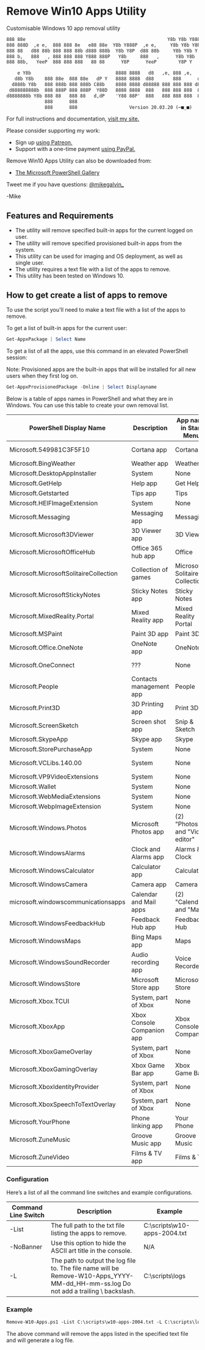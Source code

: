 # Remove Win10 Apps Utility

Customisable Windows 10 app removal utility

``` txt
888 88e                                                    Y8b Y8b Y888P ,e,           d88   e88 88e
888 888D  ,e e,  888 888 8e   e88 88e  Y8b Y888P  ,e e,     Y8b Y8b Y8P      888 8e   d888  d888 888b
888 88   d88 88b 888 888 88b d888 888b  Y8b Y8P  d88 88b     Y8b Y8b Y   888 888 88b d 888 C8888 8888D
888 b,   888   , 888 888 888 Y888 888P   Y8b     888   ,      Y8b Y8b    888 888 888   888  Y888 888P
888 88b,   YeeP  888 888 888   88 88      Y8P      YeeP        Y8P Y     888 888 888   888    88 88

    e Y8b                               8888 8888   d8   ,e, 888 ,e,   d8
   d8b Y8b    888 88e  888 88e   dP Y   8888 8888  d88       888      d88   Y8b Y888P
  d888b Y8b   888 888b 888 888b C88b    8888 8888 d88888 888 888 888 d88888  Y8b Y8P
 d888888888b  888 888P 888 888P  Y88D   8888 8888  888   888 888 888  888     Y8b Y    Mike Galvin
d8888888b Y8b 888 88   888 88   d,dP    'Y88 88P'  888   888 888 888  888      888   https://gal.vin
              888      888                                                     888
              888      888                   Version 20.03.20 (⌐■_■)           888
```

For full instructions and documentation, [visit my site.](https://gal.vin/2019/12/04/remove-uwp-apps)

Please consider supporting my work:

* Sign up [using Patreon.](https://www.patreon.com/mikegalvin)
* Support with a one-time payment [using PayPal.](https://www.paypal.me/digressive)

Remove Win10 Apps Utility can also be downloaded from:

* [The Microsoft PowerShell Gallery](https://www.powershellgallery.com/packages/Remove-Win10-Apps)

Tweet me if you have questions: [@mikegalvin_](https://twitter.com/mikegalvin_)

-Mike

## Features and Requirements

* The utility will remove specified built-in apps for the current logged on user.
* The utility will remove specified provisioned built-in apps from the system.
* This utility can be used for imaging and OS deployment, as well as single user.
* The utility requires a text file with a list of the apps to remove.
* This utility has been tested on Windows 10.

## How to get create a list of apps to remove

To use the script you'll need to make a text file with a list of the apps to remove.

To get a list of built-in apps for the current user:

``` powershell
Get-AppxPackage | Select Name
```

To get a list of all the apps, use this command in an elevated PowerShell session:

Note: Provisioned apps are the built-in apps that will be installed for all new users when they first log on.

``` powershell
Get-AppxProvisionedPackage -Online | Select Displayname
```

Below is a table of apps names in PowerShell and what they are in Windows. You can use this table to create your own removal list.

| PowerShell Display Name | Description | App name in Start Menu | Notes |
| ----------------------- | ----------- | ---------------------- | ----- |
| Microsoft.549981C3F5F10 | Cortana app | Cortana | New in 2004 |
| Microsoft.BingWeather | Weather app | Weather | N/A |
| Microsoft.DesktopAppInstaller | System | None | N/A |
| Microsoft.GetHelp | Help app | Get Help | N/A |
| Microsoft.Getstarted | Tips app | Tips | N/A |
| Microsoft.HEIFImageExtension | System | None | N/A |
| Microsoft.Messaging | Messaging app | Messaging | Removed in 2004 |
| Microsoft.Microsoft3DViewer | 3D Viewer app | 3D Viewer | N/A |
| Microsoft.MicrosoftOfficeHub | Office 365 hub app | Office | N/A |
| Microsoft.MicrosoftSolitaireCollection | Collection of games | Microsoft Solitaire Collection | N/A |
| Microsoft.MicrosoftStickyNotes | Sticky Notes app | Sticky Notes | N/A |
| Microsoft.MixedReality.Portal | Mixed Reality app | Mixed Reality Portal | N/A |
| Microsoft.MSPaint | Paint 3D app | Paint 3D | N/A |
| Microsoft.Office.OneNote | OneNote app | OneNote | N/A |
| Microsoft.OneConnect | ??? | None | Removed in 2004 |
| Microsoft.People | Contacts management app | People | N/A |
| Microsoft.Print3D | 3D Printing app | Print 3D | Removed in 2004 |
| Microsoft.ScreenSketch | Screen shot app | Snip & Sketch | N/A |
| Microsoft.SkypeApp | Skype app | Skype | N/A |
| Microsoft.StorePurchaseApp | System | None | N/A |
| Microsoft.VCLibs.140.00 | System | None | New in 2004 |
| Microsoft.VP9VideoExtensions | System | None | N/A |
| Microsoft.Wallet | System | None | N/A |
| Microsoft.WebMediaExtensions | System | None | N/A |
| Microsoft.WebpImageExtension | System | None | N/A |
| Microsoft.Windows.Photos | Microsoft Photos app | (2) "Photos" and "Video editor" | N/A |
| Microsoft.WindowsAlarms | Clock and Alarms app | Alarms & Clock | N/A |
| Microsoft.WindowsCalculator | Calculator app | Calculator | N/A |
| Microsoft.WindowsCamera | Camera app | Camera | N/A |
| microsoft.windowscommunicationsapps | Calendar and Mail apps | (2) "Calendar" and "Mail" | N/A |
| Microsoft.WindowsFeedbackHub | Feedback Hub app | Feedback Hub | N/A |
| Microsoft.WindowsMaps | Bing Maps app | Maps | N/A |
| Microsoft.WindowsSoundRecorder | Audio recording app | Voice Recorder | N/A |
| Microsoft.WindowsStore | Microsoft Store app | Microsoft Store | N/A |
| Microsoft.Xbox.TCUI | System, part of Xbox | None | N/A |
| Microsoft.XboxApp | Xbox Console Companion app | Xbox Console Companion | N/A |
| Microsoft.XboxGameOverlay | System, part of Xbox | None | N/A |
| Microsoft.XboxGamingOverlay | Xbox Game Bar app | Xbox Game Bar | N/A |
| Microsoft.XboxIdentityProvider | System, part of Xbox | None | N/A |
| Microsoft.XboxSpeechToTextOverlay | System, part of Xbox | None | N/A |
| Microsoft.YourPhone | Phone linking app | Your Phone | N/A |
| Microsoft.ZuneMusic | Groove Music app | Groove Music | N/A |
| Microsoft.ZuneVideo | Films & TV app | Films & TV | N/A |

### Configuration

Here’s a list of all the command line switches and example configurations.

| Command Line Switch | Description | Example |
| ------------------- | ----------- | ------- |
| -List | The full path to the txt file listing the apps to remove. | C:\scripts\w10-apps-2004.txt |
| -NoBanner | Use this option to hide the ASCII art title in the console. | N/A |
| -L | The path to output the log file to. The file name will be Remove-W10-Apps_YYYY-MM-dd_HH-mm-ss.log Do not add a trailing \ backslash. | C:\scripts\logs |

### Example

``` txt
Remove-W10-Apps.ps1 -List C:\scripts\w10-apps-2004.txt -L C:\scripts\logs
```

The above command will remove the apps listed in the specified text file and will generate a log file.

